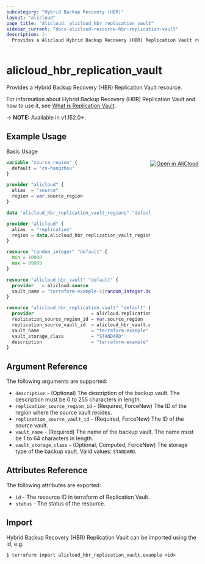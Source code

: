 ```yaml
---
subcategory: "Hybrid Backup Recovery (HBR)"
layout: "alicloud"
page_title: "Alicloud: alicloud_hbr_replication_vault"
sidebar_current: "docs-alicloud-resource-hbr-replication-vault"
description: |-
  Provides a Alicloud Hybrid Backup Recovery (HBR) Replication Vault resource.
---
```


# alicloud\_hbr\_replication\_vault

Provides a Hybrid Backup Recovery (HBR) Replication Vault resource.

For information about Hybrid Backup Recovery (HBR) Replication Vault and how to use it, see [What is Replication Vault](https://www.alibabacloud.com/help/en/doc-detail/345603.html).

-> **NOTE:** Available in v1.152.0+.

## Example Usage
<div class="oics-button" style="float: right;margin: 0 0 -40px 0;">
  <a href="https://api.aliyun.com/api-tools/terraform?resource=alicloud_hbr_replication_vault&exampleId=0c1a9da3-8f3b-76e4-eee9-1e09a28821f8cc6c4c1e&activeTab=example&spm=docs.r.hbr_replication_vault.0.0c1a9da38f" target="_blank">
    <img alt="Open in AliCloud" src="https://img.alicdn.com/imgextra/i1/O1CN01hjjqXv1uYUlY56FyX_!!6000000006049-55-tps-254-36.svg" style="max-height: 44px; margin: 32px auto; max-width: 100%;">
  </a>
</div>

Basic Usage

```terraform
variable "source_region" {
  default = "cn-hangzhou"
}

provider "alicloud" {
  alias  = "source"
  region = var.source_region
}

data "alicloud_hbr_replication_vault_regions" "default" {}

provider "alicloud" {
  alias  = "replication"
  region = data.alicloud_hbr_replication_vault_regions.default.regions.0.replication_region_id
}

resource "random_integer" "default" {
  min = 10000
  max = 99999
}

resource "alicloud_hbr_vault" "default" {
  provider   = alicloud.source
  vault_name = "terraform-example-${random_integer.default.result}"
}

resource "alicloud_hbr_replication_vault" "default" {
  provider                     = alicloud.replication
  replication_source_region_id = var.source_region
  replication_source_vault_id  = alicloud_hbr_vault.default.id
  vault_name                   = "terraform-example"
  vault_storage_class          = "STANDARD"
  description                  = "terraform-example"
}
```

## Argument Reference

The following arguments are supported:

* `description` - (Optional) The description of the backup vault. The description must be 0 to 255 characters in length.
* `replication_source_region_id` - (Required, ForceNew) The ID of the region where the source vault resides.
* `replication_source_vault_id` - (Required, ForceNew) The ID of the source vault.
* `vault_name` - (Required) The name of the backup vault. The name must be 1 to 64 characters in length.
* `vault_storage_class` - (Optional, Computed, ForceNew) The storage type of the backup vault. Valid values: `STANDARD`.

## Attributes Reference

The following attributes are exported:

* `id` - The resource ID in terraform of Replication Vault.
* `status` - The status of the resource.

## Import

Hybrid Backup Recovery (HBR) Replication Vault can be imported using the id, e.g.

```shell
$ terraform import alicloud_hbr_replication_vault.example <id>
```